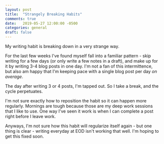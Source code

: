 ```yaml
---
layout: post
title:  "Strangely Breaking Habits"
comments: true
date:   2019-05-27 12:00:00 -0500
categories: general
draft: false
--- 
```


My writing habit is breaking down in a very strange way.

For the last few weeks I've found myself fall into a familiar pattern - skip writing for a few days (or only write a few notes in a draft), and make up for it by writing 3-4 blog posts in one day. I'm not a fan of this intermittence, but also am happy that I'm keeping pace with a single blog post per day _on average_.

The day after writing 3 or 4 posts, I'm tapped out. So I take a break, and the cycle perpetuates.

I'm not sure exactly how to reposition the habit so it can happen more regularly. Mornings are tough because those are my deep work sessions that I like to use. One way I've seen it work is when I can complete a post right before I leave work.

Anyways, I'm not sure how this habit will regularize itself again - but one thing is clear - writing everyday at EOD isn't working that well. I'm hoping to get this fixed soon. 